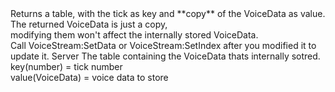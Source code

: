 <function name="GetData" parent="VoiceStream" type="classfunc">
	<description>
		Returns a table, with the tick as key and **copy** of the VoiceData as value.  
		<note>
			The returned VoiceData is just a copy,<br>
			modifying them won't affect the internally stored VoiceData.<br>
			Call <page>VoiceStream:SetData</page> or <page>VoiceStream:SetIndex</page> after you modified it to update it.
		</note>
	</description>
	<realm>Server</realm>
	<rets>
		<ret name="data" type="table">The table containing the VoiceData thats internally sotred.<br>key(number) = tick number<br>value(VoiceData) = voice data to store</ret>
	</rets>
</function>
